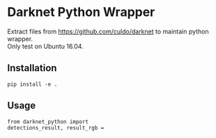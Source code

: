 # Darknet Python Wrapper
Extract files from https://github.com/culdo/darknet to maintain python wrapper.  
Only test on Ubuntu 16.04.
## Installation
`pip install -e .`
## Usage
```
from darknet_python import 
detections_result, result_rgb = 
```
